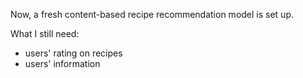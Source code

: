 Now, a fresh content-based recipe recommendation model is set up.

What I still need:
* users' rating on recipes
* users' information
